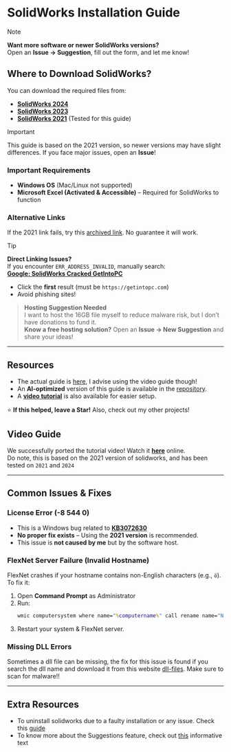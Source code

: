 # SolidWorks Installation Guide

> [!NOTE]
> **Want more software or newer SolidWorks versions?**  
> Open an **Issue → Suggestion**, fill out the form, and let me know!  

## Where to Download SolidWorks?  
You can download the required files from:  
- **[SolidWorks 2024](https://getintopc.com/softwares/3d-cad/solidworks-2024-free-download/)**  
- **[SolidWorks 2023](https://getintopc.com/softwares/analysis/solidworks-2023-free-download/)**  
- **[SolidWorks 2021](https://getintopc.com/softwares/3d-cad/solidworks-2021-free-download/)** (Tested for this guide)

> [!IMPORTANT] 
> This guide is based on the 2021 version, so newer versions may have slight differences. If you face major issues, open an **Issue**!  

### Important Requirements  
- **Windows OS** (Mac/Linux not supported)  
- **Microsoft Excel (Activated & Accessible)** – Required for SolidWorks to function  

### Alternative Links  
If the 2021 link fails, try this [archived link](https://web.archive.org/web/20210727190509/https://getintopc.com/softwares/3d-cad/solidworks-2021-free-download/). No guarantee it will work.  

> [!TIP]
> **Direct Linking Issues?**  
> If you encounter `ERR_ADDRESS_INVALID`, manually search:  
> **[Google: SolidWorks Cracked GetIntoPC](https://www.google.com/search?q=solidworks+cracked+getintopc)**  
> - Click the **first** result (must be `https://getintopc.com`)  
> - Avoid phishing sites!  

> **Hosting Suggestion Needed**  
> I want to host the 16GB file myself to reduce malware risk, but I don’t have donations to fund it.  
> **Know a free hosting solution?** Open an **Issue → New Suggestion** and share your ideas!  

---

## Resources
- The actual guide is [here](https://github.com/DefinetlyNotAI/Solidworks-Crack/blob/main/GUIDE.md), I advise using the video guide though!
- An **AI-optimized** version of this guide is available in the [repository](https://github.com/DefinetlyNotAI/Solidworks-Crack/blob/main/GUIDE%20Updated.md).  
- A [**video tutorial**](#Video-Guide) is also available for easier setup.  

⭐ **If this helped, leave a Star!** Also, check out my other projects!  

## Video Guide  
We successfully ported the tutorial video! Watch it **[here](https://definetlynotai.github.io/Solidworks-Crack/SolidWorks_2021_Tutorial.mp4)** online.  
Do note, this is based on the 2021 version of solidworks, and has been tested on `2021` and `2024`

---

## Common Issues & Fixes  

### **License Error (-8 544 0)**  
- This is a Windows bug related to **[KB3072630](https://support.microsoft.com/en-gb/topic/ms15-074-vulnerability-in-windows-installer-service-could-allow-elevation-of-privilege-july-14-2015-f8098b21-9ab7-a0a6-bddb-a287351f4665)**  
- **No proper fix exists** – Using the **2021 version** is recommended.  
- This issue is **not caused by me** but by the software host.  

### **FlexNet Server Failure (Invalid Hostname)**  
FlexNet crashes if your hostname contains non-English characters (e.g., `ö`). To fix it:  

1. Open **Command Prompt** as Administrator  
2. Run:  
   ```cmd
   wmic computersystem where name="%computername%" call rename name="NewHostname"
   ```  
3. Restart your system & FlexNet server.  

### Missing DLL Errors
Sometimes a dll file can be missing, the fix for this issue is found if you search the dll name and download it from this website [dll-files](https://www.dll-files.com). Make sure to scan for malware!!

---

## Extra Resources

- To uninstall solidworks due to a faulty installation or any issue. Check this [guide](https://github.com/DefinetlyNotAI/Solidworks-Crack/blob/main/Uninstall.md)
- To know more about the Suggestions feature, check out [this](https://github.com/DefinetlyNotAI/Solidworks-Crack/blob/main/Suggestion_Guideline.md) informative text
